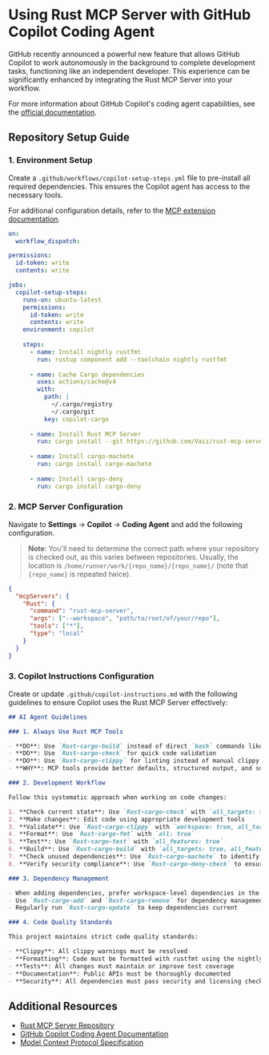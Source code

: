 # Using Rust MCP Server with GitHub Copilot Coding Agent

GitHub recently announced a powerful new feature that allows GitHub Copilot to work autonomously in the background to complete development tasks, functioning like an independent developer. This experience can be significantly enhanced by integrating the Rust MCP Server into your workflow.

For more information about GitHub Copilot's coding agent capabilities, see the [official documentation](https://docs.github.com/en/enterprise-cloud@latest/copilot/concepts/about-assigning-tasks-to-copilot).

## Repository Setup Guide

### 1. Environment Setup

Create a `.github/workflows/copilot-setup-steps.yml` file to pre-install all required dependencies. This ensures the Copilot agent has access to the necessary tools.

For additional configuration details, refer to the [MCP extension documentation](https://docs.github.com/en/enterprise-cloud@latest/copilot/how-tos/agents/copilot-coding-agent/extending-copilot-coding-agent-with-mcp#example-azure).

```yaml
on:
  workflow_dispatch:

permissions:
  id-token: write
  contents: write

jobs:
  copilot-setup-steps:
    runs-on: ubuntu-latest
    permissions:
      id-token: write
      contents: write
    environment: copilot
    
    steps:
      - name: Install nightly rustfmt
        run: rustup component add --toolchain nightly rustfmt
        
      - name: Cache Cargo dependencies
        uses: actions/cache@v4
        with:
          path: |
            ~/.cargo/registry
            ~/.cargo/git
          key: copilot-cargo
          
      - name: Install Rust MCP Server
        run: cargo install --git https://github.com/Vaiz/rust-mcp-server.git --tag stable
        
      - name: Install cargo-machete
        run: cargo install cargo-machete
        
      - name: Install cargo-deny
        run: cargo install cargo-deny
```

### 2. MCP Server Configuration

Navigate to **Settings** → **Copilot** → **Coding Agent** and add the following configuration. 
> **Note**: You'll need to determine the correct path where your repository is checked out, as this varies between repositories. Usually, the location is `/home/runner/work/{repo_name}/{repo_name}/` (note that `{repo_name}` is repeated twice).

```json
{
  "mcpServers": {
    "Rust": {
      "command": "rust-mcp-server",
      "args": ["--workspace", "path/to/root/of/your/repo"],
      "tools": ["*"],
      "type": "local"
    }
  }
}
```

### 3. Copilot Instructions Configuration

Create or update `.github/copilot-instructions.md` with the following guidelines to ensure Copilot uses the Rust MCP Server effectively:

```markdown
## AI Agent Guidelines

### 1. Always Use Rust MCP Tools

- **DO**: Use `Rust-cargo-build` instead of direct `bash` commands like `cargo build`
- **DO**: Use `Rust-cargo-check` for quick code validation
- **DO**: Use `Rust-cargo-clippy` for linting instead of manual clippy commands
- **WHY**: MCP tools provide better defaults, structured output, and superior error handling

### 2. Development Workflow

Follow this systematic approach when working on code changes:

1. **Check current state**: Use `Rust-cargo-check` with `all_targets: true, all_features: true`
2. **Make changes**: Edit code using appropriate development tools
3. **Validate**: Use `Rust-cargo-clippy` with `workspace: true, all_targets: true`
4. **Format**: Use `Rust-cargo-fmt` with `all: true`
5. **Test**: Use `Rust-cargo-test` with `all_features: true`
6. **Build**: Use `Rust-cargo-build` with `all_targets: true, all_features: true` for final verification
7. **Check unused dependencies**: Use `Rust-cargo-machete` to identify unused dependencies
8. **Verify security compliance**: Use `Rust-cargo-deny-check` to ensure security and licensing compliance

### 3. Dependency Management

- When adding dependencies, prefer workspace-level dependencies in the root `Cargo.toml`
- Use `Rust-cargo-add` and `Rust-cargo-remove` for dependency management
- Regularly run `Rust-cargo-update` to keep dependencies current

### 4. Code Quality Standards

This project maintains strict code quality standards:

- **Clippy**: All clippy warnings must be resolved
- **Formatting**: Code must be formatted with rustfmt using the nightly toolchain
- **Tests**: All changes must maintain or improve test coverage
- **Documentation**: Public APIs must be thoroughly documented
- **Security**: All dependencies must pass security and licensing checks
```

## Additional Resources

- [Rust MCP Server Repository](https://github.com/Vaiz/rust-mcp-server)
- [GitHub Copilot Coding Agent Documentation](https://docs.github.com/en/enterprise-cloud@latest/copilot/concepts/about-assigning-tasks-to-copilot)
- [Model Context Protocol Specification](https://modelcontextprotocol.io/)